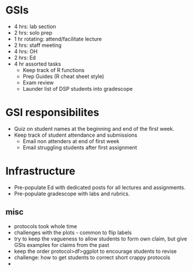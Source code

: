 # GSIs

- 4 hrs: lab section
- 2 hrs: solo prep
- 1 hr rotating: attend/facilitate lecture
- 2 hrs: staff meeting
- 4 hrs: OH
- 2 hrs: Ed
- 4 hr assorted tasks
    - Keep track of R functions
    - Prep Guides (R cheat sheet style)
    - Exam review
    - Launder list of DSP students into gradescope

# GSI responsibilites
- Quiz on student names at the beginning and end of the first week.
- Keep track of student attendance and submissions
    - Email non attenders at end of first week
    - Email struggling students after first assignment
    
    
# Infrastructure
- Pre-populate Ed with dedicated posts for all lectures and assignments.
- Pre-populate gradescope with labs and rubrics.

    



    
## misc

- protocols took whole time
- challenges with the plots - common to flip labels
- try to keep the vagueness to allow students to form own claim, but give GSIs examples for claims from the past
- keep the order protocol>df>ggplot to encourage students to revise
- challenge: how to get students to correct short crappy protocols
- 